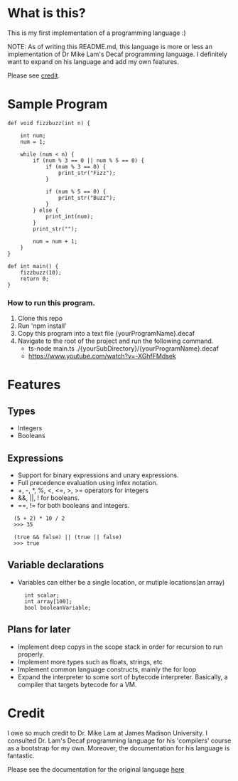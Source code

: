# What is this?
This is my first implementation of a programming language :)

NOTE:
As of writing this README.md, this language is more or less an implementation of Dr Mike Lam's Decaf programming language. I definitely want to expand on his language and add my own features.

Please see [credit](#Credit-To-Lam).

# Sample Program
```
def void fizzbuzz(int n) {

    int num;
    num = 1;

    while (num < n) {
        if (num % 3 == 0 || num % 5 == 0) {
            if (num % 3 == 0) {
                print_str("Fizz");
            }

            if (num % 5 == 0) {
                print_str("Buzz");
            }
        } else {
            print_int(num);
        }
        print_str("");

        num = num + 1;
    }
}

def int main() {
    fizzbuzz(10);
    return 0;
}
```

### How to run this program.
1. Clone this repo
2. Run 'npm install'
3. Copy this program into a text file {yourProgramName}.decaf
4. Navigate to the root of the project and run the following command.
   * ts-node main.ts ./{yourSubDirectory}/{yourProgramName}.decaf
   * https://www.youtube.com/watch?v=-XGhfFMdsek

# Features

## Types
  - Integers
  - Booleans

## Expressions
  - Support for binary expressions and unary expressions.
  - Full precedence evaluation using infex notation.
  - +, -, *, %, <, <=, >, >= operators for integers
  - &&, ||, ! for booleans.
  - ==, != for both booleans and integers.
    
```
  (5 + 2) * 10 / 2
  >>> 35

  (true && false) || (true || false)
  >>> true
```

## Variable declarations
  - Variables can either be a single location, or mutiple locations(an array)

    ```
      int scalar;
      int array[100];
      bool booleanVariable;
    ```

## Plans for later
  - Implement deep copys in the scope stack in order for recursion to run properly.
  - Implement more types such as floats, strings, etc
  - Implement common language constructs, mainly the for loop
  - Expand the interpreter to some sort of bytecode interpreter. Basically, a compiler that targets bytecode for a VM.

<a id="Credit-To-Lam"></a>
# Credit
I owe so much credit to Dr. Mike Lam at James Madison University. I consulted Dr. Lam's Decaf programming language for his 'compilers' course as a bootstrap for my own. Moreover, the documentation for his language is fantastic. 

Please see the documentation for the original language [here](https://w3.cs.jmu.edu/lam2mo/cs432/files/decaf_ref.pdf)

